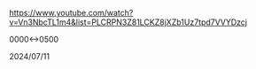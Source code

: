 

https://www.youtube.com/watch?v=Vn3NbcTL1m4&list=PLCRPN3Z81LCKZ8jXZb1Uz7tpd7VVYDzcj

0000<->0500

2024/07/11
